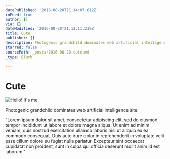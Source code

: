 ```yaml
---
datePublished: '2016-08-28T21:14:07.612Z'
inFeed: true
author: []
via: {}
dateModified: '2016-08-28T21:12:11.219Z'
title: Cute
publisher: {}
description: Photogenic grandchild dominates web artificial intelligence site.
starred: false
sourcePath: _posts/2016-08-28-cute.md
_type: Blurb

---
```

# Cute
![Hello! It's me](https://imgflo.herokuapp.com/graph/vahj1ThiexotieMo/bb033df6997fda9a043dba15c471e7ef/croprotate.jpg?cropheight=8984&cropwidth=6730&degrees=0&input=https%3A%2F%2Fthe-grid-user-content.s3-us-west-2.amazonaws.com%2F2ec29918-c982-4cfc-b522-cd0ee55ba090.jpg&x=0&y=0)

Photogenic grandchild dominates web artificial intelligence site.

"Lorem ipsum dolor sit amet, consectetur adipiscing elit, sed do eiusmod tempor incididunt ut labore et dolore magna aliqua. Ut enim ad minim veniam, quis nostrud exercitation ullamco laboris nisi ut aliquip ex ea commodo consequat. Duis aute irure dolor in reprehenderit in voluptate velit esse cillum dolore eu fugiat nulla pariatur. Excepteur sint occaecat cupidatat non proident, sunt in culpa qui officia deserunt mollit anim id est laborum."